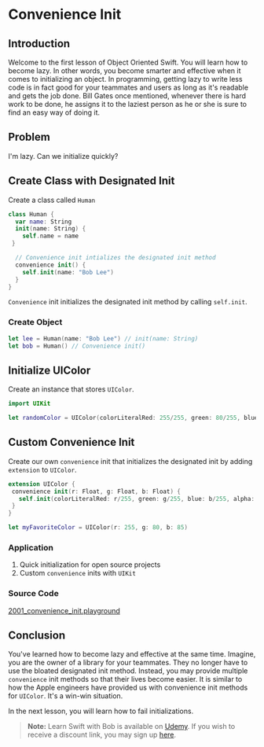# Convenience Init

## Introduction
Welcome to the first lesson of Object Oriented Swift. You will learn how to become lazy.  In other words, you become smarter and effective when it comes to initializing an object. In programming, getting lazy to write less code is in fact good for your teammates and users as long as it's readable and gets the job done. Bill Gates once mentioned, whenever there is hard work to be done, he assigns it to the laziest person as he or she is sure to find an easy way of doing it.

## Problem
I'm lazy. Can we initialize quickly?

## Create Class with Designated Init
Create a class called `Human`

```swift
class Human {
  var name: String
  init(name: String) {
    self.name = name
 }

  // Convenience init intializes the designated init method
  convenience init() {
    self.init(name: "Bob Lee")
  }
}
 ```

`Convenience` init initializes the designated init method by calling `self.init`.

### Create Object
```swift
let lee = Human(name: "Bob Lee") // init(name: String)
let bob = Human() // Convenience init()
```

## Initialize UIColor
Create an instance that stores `UIColor`.

```swift
import UIKit

let randomColor = UIColor(colorLiteralRed: 255/255, green: 80/255, blue: 85/255, alpha: 1)
```

## Custom Convenience Init
Create our own `convenience` init that initializes the designated init by adding `extension` to `UIColor`.

```swift
extension UIColor {
 convenience init(r: Float, g: Float, b: Float) {
   self.init(colorLiteralRed: r/255, green: g/255, blue: b/255, alpha: 1)
 }
}

let myFavoriteColor = UIColor(r: 255, g: 80, b: 85)
```

### Application
 1. Quick initialization for open source projects
 2. Custom `convenience` inits with `UIKit`

### Source Code
[2001_convenience_init.playground](https://www.dropbox.com/sh/s8huk2ugoeawb1c/AABvP4MipSe4CSypX7QEgZmZa?dl=0)

## Conclusion
You've learned how to become lazy and effective at the same time. Imagine, you are the owner of a library for your teammates. They no longer have to use the bloated designated init method. Instead, you may provide multiple `convenience` init methods so that their lives become easier. It is similar to how the Apple engineers have provided us with convenience init methods for `UIColor`. It's a win-win situation.

In the next lesson, you will learn how to fail initializations.

> **Note:** Learn Swift with Bob is available on [Udemy](https://udemy.com/learn-swift-with-bob/). If you wish to receive a discount link, you may sign up [here](https://goo.gl/RR4K27).
